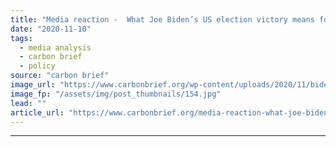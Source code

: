 ```yaml
---
title: "Media reaction -  What Joe Biden’s US election victory means for climate change"
date: "2020-11-10"
tags: 
  - media analysis
  - carbon brief
  - policy
source: "carbon brief"
image_url: "https://www.carbonbrief.org/wp-content/uploads/2020/11/biden-montage-3-583x372.jpg"
image_fp: "/assets/img/post_thumbnails/154.jpg"
lead: ""
article_url: "https://www.carbonbrief.org/media-reaction-what-joe-bidens-us-election-victory-means-for-climate-change"
---
```


---
